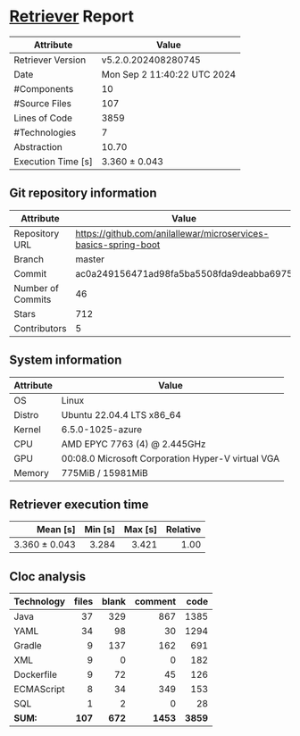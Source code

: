 # [Retriever](https://github.com/PalladioSimulator/Palladio-ReverseEngineering-Retriever) Report
| Attribute          | Value |
| ------------------ | ----- |
| Retriever Version  | v5.2.0.202408280745 |
| Date               | Mon Sep  2 11:40:22 UTC 2024 |
| #Components        | 10 |
| #Source Files      | 107 |
| Lines of Code      | 3859 |
| #Technologies      | 7 |
| Abstraction        | 10.70 |
| Execution Time [s] | 3.360 ± 0.043  |

## Git repository information
|      Attribute    | Value |
| ----------------- | ----- |
| Repository URL    | https://github.com/anilallewar/microservices-basics-spring-boot |
| Branch            | master |
| Commit            | ac0a249156471ad98fa5ba5508fda9deabba6975 |
| Number of Commits | 46 |
| Stars             | 712 |
| Contributors      | 5 |


## System information
| Attribute | Value |
| --------- | ----- |
| OS | Linux  |
| Distro | Ubuntu 22.04.4 LTS x86_64  |
| Kernel | 6.5.0-1025-azure  |
| CPU | AMD EPYC 7763 (4) @ 2.445GHz  |
| GPU | 00:08.0 Microsoft Corporation Hyper-V virtual VGA  |
| Memory | 775MiB / 15981MiB  |

## Retriever execution time
| Mean [s] | Min [s] | Max [s] | Relative |
|---:|---:|---:|---:|
| 3.360 ± 0.043 | 3.284 | 3.421 | 1.00 |

## Cloc analysis

<!-- github.com/AlDanial/cloc v 1.90  T=1.30 s (115.6 files/s, 5704.4 lines/s) -->

|Technology|files|blank|comment|code|
|:-------|-------:|-------:|-------:|-------:|
|Java|37|329|867|1385|
|YAML|34|98|30|1294|
|Gradle|9|137|162|691|
|XML|9|0|0|182|
|Dockerfile|9|72|45|126|
|ECMAScript|8|34|349|153|
|SQL|1|2|0|28|
|**SUM:**|**107**|**672**|**1453**|**3859**|

